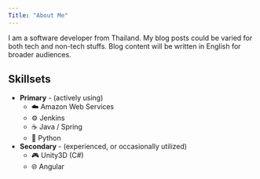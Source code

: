 ```yaml
---
Title: "About Me"
---
```


I am a software developer from Thailand. My blog posts could be varied for both tech and non-tech stuffs. Blog content will be written in English for broader audiences.

## Skillsets
-   **Primary**  - (actively using)
    -   ☁️  Amazon Web Services
    -   ⚙️  Jenkins
    -   ☕  Java / Spring
    -   🐍  Python
-   **Secondary**  - (experienced, or occasionally utilized)
    -   🎮  Unity3D (C#)
    -   🌐  Angular

